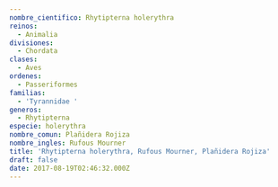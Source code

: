 ```yaml
---
nombre_cientifico: Rhytipterna holerythra
reinos:
  - Animalia
divisiones:
  - Chordata
clases:
  - Aves
ordenes:
  - Passeriformes
familias:
  - 'Tyrannidae '
generos:
  - Rhytipterna
especie: holerythra
nombre_comun: Plañidera Rojiza
nombre_ingles: Rufous Mourner
title: 'Rhytipterna holerythra, Rufous Mourner, Plañidera Rojiza'
draft: false
date: 2017-08-19T02:46:32.000Z
---
```


